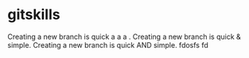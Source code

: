 # gitskills
Creating a new branch is quick a  a  a .
Creating a new branch is quick & simple.
Creating a new branch is quick AND simple.
fdosfs
fd
